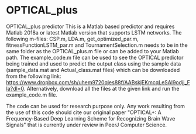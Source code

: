 # OPTICAL_plus
OPTICAL_plus predictor 
This is a Matlab based predictor and requires Matlab 2018a or latest Matlab version that supports LSTM networks. The following m-files: CSP.m, LDA.m, get_optimized_par.m, fitnessFunctionLSTM_par.m and TournamentSelection.m needs to be in the same folder as the OPTICAL_plus.m file or can be added to your Matlab path. The example_code.m file can be used to see the OPTICAL predictor being trained and used to predict the output class using the sample data (sample_data.mat and Actual_class.mat files) which can be downloaded from the following link: https://www.dropbox.com/sh/uhem9720qjes88f/AABskjEKmcqLeSAl9odjj_FIa?dl=0. Alternatively, download all the files at the given link and run the example_code.m file.

The code can be used for research purpose only. Any work resulting from the use of this code should cite our original paper "OPTICAL+: A Frequency-Based Deep Learning Scheme for Recognizing Brain Wave Signals" that is currently under review in PeerJ Computer Science.
